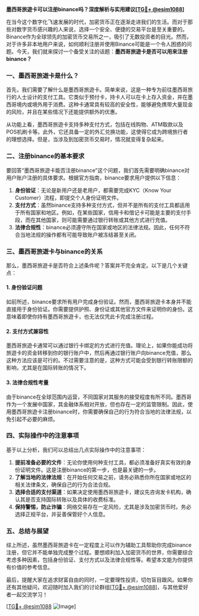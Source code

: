 **墨西哥旅遊卡可以注册binance吗？深度解析与实用建议[[TG💪+ @esim1088](https://t.me/s/esim1088)]**

在当今这个数字化飞速发展的时代，加密货币正在逐渐走进我们的生活。而对于那些对数字货币感兴趣的人来说，选择一个安全、便捷的交易平台是至关重要的。Binance作为全球领先的加密货币交易所之一，吸引了无数投资者的目光。然而，对于许多非本地用户来说，如何顺利注册并使用Binance可能是一个令人困惑的问题。今天，我们就来探讨一个备受关注的话题：**墨西哥旅遊卡是否可以用来注册binance？**

### **一、墨西哥旅遊卡是什么？**

首先，我们需要了解什么是墨西哥旅遊卡。简单来说，这是一种专为前往墨西哥旅行的人士设计的支付工具。它类似于预付卡，持卡人可以在卡上存入资金，并在墨西哥境内或境外用于消费。这种卡通常具有较高的安全性，能够避免携带大量现金的风险，并且在某些情况下还能提供额外的优惠。

从功能上看，墨西哥旅遊卡支持多种支付方式，包括在线购物、ATM取款以及POS机刷卡等。此外，它还具备一定的外汇兑换功能，这使得它成为跨境旅行者的理想选择。但是，当涉及到加密货币交易时，情况就变得复杂起来。

### **二、注册binance的基本要求**

要回答“墨西哥旅遊卡能否注册binance”这个问题，我们首先需要明确binance对用户账户注册的具体要求。根据官方指南，binance要求用户提供以下信息：

1. **身份验证**：无论是新用户还是老用户，都需要完成KYC（Know Your Customer）流程，即提交个人身份证明文件。
2. **支付方式**：虽然binance支持多种支付方式，但并不是所有的支付工具都适用于所有国家和地区。例如，在某些国家，信用卡和借记卡可能是主要的支付手段，而在其他国家，则可能需要通过银行转账或其他方式进行充值。
3. **法律合规性**：binance必须遵守所在国家或地区的法律法规。因此，任何不符合当地法规的操作都有可能导致账户被冻结甚至关闭。

### **三、墨西哥旅遊卡与binance的关系**

那么，墨西哥旅遊卡是否符合上述条件呢？答案并不完全肯定。以下是几个关键点：

#### **1. 身份验证问题**
如前所述，binance要求所有用户完成身份验证。然而，墨西哥旅遊卡本身并不能直接用于身份验证。你需要提供护照、身份证或其他官方文件来证明你的身份。这意味着即使你持有墨西哥旅遊卡，也无法仅凭此卡完成注册过程。

#### **2. 支付方式兼容性**
墨西哥旅遊卡通常可以通过银行卡绑定的方式进行充值。理论上，如果你能成功将旅遊卡的资金转移到你的银行账户中，然后再通过银行账户向binance充值，那么这种方法应该是可行的。不过需要注意的是，这种方式可能会受到银行转账限额的影响，尤其是在国际转账的情况下。

#### **3. 法律合规性考量**
由于binance在全球范围内运营，不同国家对其服务的接受程度有所不同。墨西哥作为一个发展中国家，其金融体系相对开放，但也存在一定的监管限制。因此，使用墨西哥旅遊卡注册binance时，你需要确保自己的行为符合当地的法律法规，以免引起不必要的麻烦。

### **四、实际操作中的注意事项**

基于以上分析，我们可以总结出几点实际操作中的注意事项：

1. **提前准备必要的文件**：无论你使用何种支付工具，都必须准备好真实有效的身份证明文件。这是注册binance的第一步，也是最关键的一步。
2. **了解当地的法律法规**：在开始任何交易之前，请务必熟悉你所在国家或地区的相关法律条文，确保自己的行为合法合规。
3. **选择合适的支付渠道**：如果决定使用墨西哥旅遊卡，建议先咨询发卡机构，确认其是否支持国际转账以及具体的收费标准。
4. **保持警惕，防止诈骗**：网络交易存在一定风险，尤其是涉及加密货币时。务必选择正规平台，并妥善保管好个人信息。

### **五、总结与展望**

综上所述，虽然墨西哥旅遊卡在一定程度上可以作为辅助工具帮助你完成binance注册，但它并不能单独完成整个过程。要想顺利加入加密货币的世界，你需要综合考虑多种因素，包括身份验证、支付方式以及法律合规性等。希望本文能为你提供有价值的参考信息。

最后，提醒大家在追求财富自由的同时，一定要理性投资，切勿盲目跟风。如果你还有其他疑问，欢迎随时加入我们的讨论群组[[TG💪+ @esim1088](https://t.me/s/esim1088)]，与其他爱好者一起交流学习！

[[TG💪+ @esim1088](https://t.me/s/esim1088) ![Image](https://i.postimg.cc/4NQfJmqS/Snipaste-2025-05-13-00-14-12.png)]